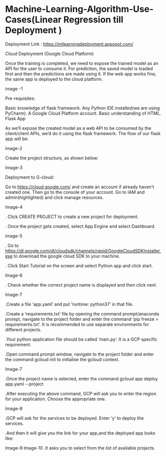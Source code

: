 # Machine-Learning-Algorithm-Use-Cases(Linear Regression till Deployment )

Deployment Link : https://mllearningdeployment.appspot.com/


Cloud Deployment (Google Cloud Platform)

Once the training is completed, we need to expose the trained model as an API for the user to consume it. For prediction, the saved model is loaded first and then the predictions are made using it. If the web app works fine, the same app is deployed to the cloud platform.

image -1


Pre-requisites:

Basic knowledge of flask framework.
Any Python IDE installed(we are using PyCharm).
A Google Cloud Platform account.
Basic understanding of HTML.
Flask App

As we’ll expose the created model as a web API to be consumed by the client/client APIs, we’d do it using the flask framework. The flow of our flask app will be:

image-2

Create the project structure, as shown below:

Image-3


Deployment to G-cloud:

Go to https://cloud.google.com/ and create an account if already haven’t created one. Then go to the console of your account.
Go to IAM and admin(highlighted) and click manage resources.

Image-4

. Click CREATE PROJECT to create a new project for deployment.

. Once the project gets created, select App Engine and select Dashboard.

image-5


. Go to https://dl.google.com/dl/cloudsdk/channels/rapid/GoogleCloudSDKInstaller.exe to download the google cloud SDK to your machine.

. Click Start Tutorial on the screen and select Python app and click start.

Image-6

. Check whether the correct project name is displayed and then click next.

Image-7

.Create a file ‘app.yaml’ and put ‘runtime: python37’ in that file.

.Create a ‘requirements.txt’ file by opening the command prompt/anaconda prompt, navigate to the project folder and enter the   command ‘pip freeze > requirements.txt’. It is recommended to use separate environments for different projects.

.Your python application file should be called ‘main.py’. It is a GCP specific requirement.

.Open command prompt window, navigate to the project folder and enter the command gcloud init to initialise the gcloud context.


Image-7

.Once the project name is selected, enter the command gcloud app deploy app.yaml --project

.After executing the above command, GCP will ask you to enter the region for your application. Choose the appropriate one.

Image-8

.GCP will ask for the services to be deployed. Enter ‘y’ to deploy the services.

.And then it will give you the link for your app,and the deployed app looks like:

Image-9
Image-10
.It asks you to select from the list of available projects.


